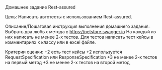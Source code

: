 Домашнее задание
Rest-assured

Цель:
Написать автотесты с использованием Rest-assured.


Описание/Пошаговая инструкция выполнения домашнего задания:
Выбрать два любых метода в https://petstore.swagger.io
На каждый из них написать не менее 2-х тестов.
Для тестов написать тест кейсы в комментариях к классу или в excel файле.


Критерии оценки:
+2 есть тест кейсы
+2 используется RequestSpecification или ResponseSpecification
+3 не менее 2-х тестов на первый метод
+3 не менее 2-х тестов на второй метод

